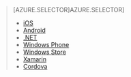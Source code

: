 > [AZURE.SELECTOR]AZURE.SELECTOR]
> 
> * [iOS](active-directory-devquickstarts-ios.md)
> * [Android](active-directory-devquickstarts-android.md)
> * [.NET](active-directory-devquickstarts-dotnet.md)
> * [Windows Phone](active-directory-devquickstarts-windowsphone.md)
> * [Windows Store](active-directory-devquickstarts-windowsstore.md)
> * [Xamarin](active-directory-devquickstarts-xamarin.md)
> * [Cordova](active-directory-devquickstarts-cordova.md)
> 
> 
